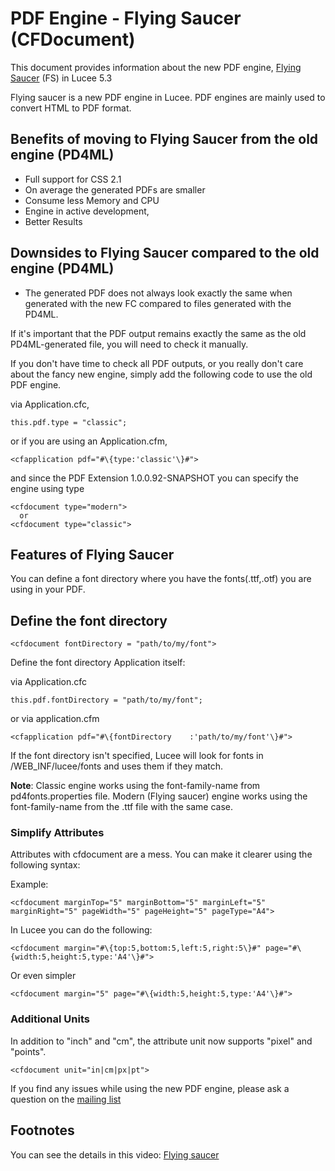 <!--
{
  "title": "Flying Saucer PDF Engine - CFDOCUMENT",
  "id": "pdf-engine-flying-saucer",
  "related": [
    "tag-document"
  ],
  "categories": [
    "pdf"
  ],
  "description": "The new CFDOCUMENT PDF engine, Flying Saucer in Lucee 5.3",
  "menuTitle": "The new PDF engine, Flying Saucer in Lucee 5.3",
  "keywords": [
    "Flying Saucer",
    "PDF Engine",
    "CFDOCUMENT",
    "HTML to PDF"
  ]
}
-->

# PDF Engine - Flying Saucer (CFDocument)

This document provides information about the new PDF engine, [Flying Saucer](https://github.com/flyingsaucerproject/flyingsaucer) (FS) in Lucee 5.3

Flying saucer is a new PDF engine in Lucee. PDF engines are mainly used to convert HTML to PDF format.

## Benefits of moving to Flying Saucer from the old engine (PD4ML)

- Full support for CSS 2.1
- On average the generated PDFs are smaller
- Consume less Memory and CPU
- Engine in active development,
- Better Results

## Downsides to Flying Saucer compared to the old engine (PD4ML)

- The generated PDF does not always look exactly the same when generated with the new FC compared to files generated with the PD4ML.

If it's important that the PDF output remains exactly the same as the old PD4ML-generated file, you will need to check it manually.

If you don't have time to check all PDF outputs, or you really don't care about the fancy new engine, simply add the following code to use the old PDF engine.

via Application.cfc,

```luceescript
this.pdf.type = "classic";
```

or if you are using an Application.cfm,

```lucee
<cfapplication pdf="#\{type:'classic'\}#">
```

and since the PDF Extension 1.0.0.92-SNAPSHOT you can specify the engine using type

```lucee
<cfdocument type="modern">
  or
<cfdocument type="classic">
```

## Features of Flying Saucer

You can define a font directory where you have the fonts(.ttf,.otf) you are using in your PDF.

## Define the font directory

```lucee
<cfdocument fontDirectory = "path/to/my/font">
```

Define the font directory Application itself:

via Application.cfc

```luceescript
this.pdf.fontDirectory = "path/to/my/font";
```

or via application.cfm

```lucee
<cfapplication pdf="#\{fontDirectory	:'path/to/my/font'\}#">
```

If the font directory isn't specified, Lucee will look for fonts in /WEB_INF/lucee/fonts and uses them if they match.

**Note**: Classic engine works using the font-family-name from pd4fonts.properties file. Modern (Flying saucer) engine works using the font-family-name from the .ttf file with the same case.

### Simplify Attributes

Attributes with cfdocument are a mess. You can make it clearer using the following syntax:

Example:

```lucee
<cfdocument marginTop="5" marginBottom="5" marginLeft="5" marginRight="5" pageWidth="5" pageHeight="5" pageType="A4">
```

In Lucee you can do the following:

```lucee
<cfdocument margin="#\{top:5,bottom:5,left:5,right:5\}#" page="#\{width:5,height:5,type:'A4'\}#">
```

Or even simpler

```lucee
<cfdocument margin="5" page="#\{width:5,height:5,type:'A4'\}#">
```

### Additional Units

In addition to "inch" and "cm", the attribute unit now supports "pixel" and "points".

```lucee
<cfdocument unit="in|cm|px|pt">
```

If you find any issues while using the new PDF engine, please ask a question on the [mailing list](https://dev.lucee.org/)

## Footnotes

You can see the details in this video:
[Flying saucer](https://www.youtube.com/watch?v=B3Yfa8SUKKg)
